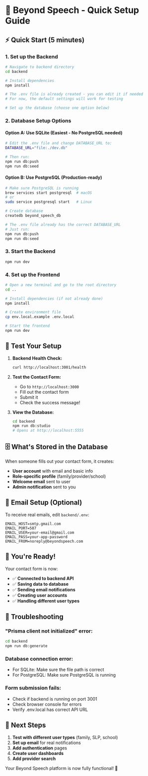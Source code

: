 # 🚀 Beyond Speech - Quick Setup Guide

## ⚡ **Quick Start (5 minutes)**

### 1. **Set up the Backend**

```bash
# Navigate to backend directory
cd backend

# Install dependencies
npm install

# The .env file is already created - you can edit it if needed
# For now, the default settings will work for testing

# Set up the database (choose one option below)
```

### 2. **Database Setup Options**

#### **Option A: Use SQLite (Easiest - No PostgreSQL needed)**
```bash
# Edit the .env file and change DATABASE_URL to:
DATABASE_URL="file:./dev.db"

# Then run:
npm run db:push
npm run db:seed
```

#### **Option B: Use PostgreSQL (Production-ready)**
```bash
# Make sure PostgreSQL is running
brew services start postgresql  # macOS
# or
sudo service postgresql start   # Linux

# Create database
createdb beyond_speech_db

# The .env file already has the correct DATABASE_URL
# Just run:
npm run db:push
npm run db:seed
```

### 3. **Start the Backend**
```bash
npm run dev
```

### 4. **Set up the Frontend**
```bash
# Open a new terminal and go to the root directory
cd ..

# Install dependencies (if not already done)
npm install

# Create environment file
cp env.local.example .env.local

# Start the frontend
npm run dev
```

## 🎯 **Test Your Setup**

1. **Backend Health Check:**
   ```bash
   curl http://localhost:3001/health
   ```

2. **Test the Contact Form:**
   - Go to `http://localhost:3000`
   - Fill out the contact form
   - Submit it
   - Check the success message!

3. **View the Database:**
   ```bash
   cd backend
   npm run db:studio
   # Opens at http://localhost:5555
   ```

## 🗄️ **What's Stored in the Database**

When someone fills out your contact form, it creates:

- **User account** with email and basic info
- **Role-specific profile** (family/provider/school)
- **Welcome email** sent to user
- **Admin notification** sent to you

## 📧 **Email Setup (Optional)**

To receive real emails, edit `backend/.env`:

```env
EMAIL_HOST=smtp.gmail.com
EMAIL_PORT=587
EMAIL_USER=your-email@gmail.com
EMAIL_PASS=your-app-password
EMAIL_FROM=noreply@beyondspeech.com
```

## 🎉 **You're Ready!**

Your contact form is now:
- ✅ **Connected to backend API**
- ✅ **Saving data to database**
- ✅ **Sending email notifications**
- ✅ **Creating user accounts**
- ✅ **Handling different user types**

## 🐛 **Troubleshooting**

### **"Prisma client not initialized" error:**
```bash
cd backend
npm run db:generate
```

### **Database connection error:**
- For SQLite: Make sure the file path is correct
- For PostgreSQL: Make sure PostgreSQL is running

### **Form submission fails:**
- Check if backend is running on port 3001
- Check browser console for errors
- Verify .env.local has correct API URL

## 🚀 **Next Steps**

1. **Test with different user types** (family, SLP, school)
2. **Set up email** for real notifications
3. **Add authentication** pages
4. **Create user dashboards**
5. **Add provider search**

Your Beyond Speech platform is now fully functional! 🎉



